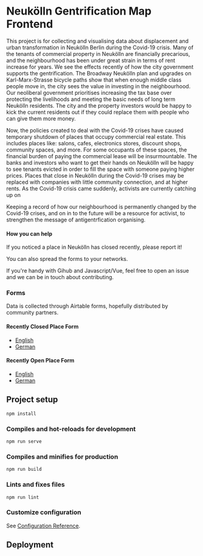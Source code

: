 # Neukölln Gentrification Map Frontend

This project is for collecting and visualising data about displacement and urban transformation in Neukölln Berlin during the Covid-19 crisis. Many of the tenants of commercial property in Neukölln are financially precarious, and the neighbourhood has been under great strain in terms of rent increase for years. We see the effects recently of how the city government supports the gentrification. The Broadway Neukölln plan and upgrades on Karl-Marx-Strasse bicycle paths show that when enough middle class people move in, the city sees the value in investing in the neighbourhood. Our neoliberal government prioritises increasing the tax base over protecting the livelihoods and meeting the basic needs of long term Neukölln residents. The city and the property investors would be happy to kick the current residents out if they could replace them with people who can give them more money.

Now, the policies created to deal with the Covid-19 crises have caused temporary shutdown of places that occupy commercial real estate. This includes places like: salons, cafes, electronics stores, discount shops, community spaces, and more. For some occupants of these spaces, the financial burden of paying the commercial lease will be insurmountable. The banks and investors who want to get their hands on Neukölln will be happy to see tenants evicted in order to fill the space with someone paying higher prices. Places that close in Neukölln during the Covid-19 crises may be replaced with companies with little community connection, and at higher rents. As the Covid-19 crisis came suddenly, activists are currently catching up on

Keeping a record of how our neighbourhood is permanently changed by the Covid-19 crises, and on in to the future will be a resource for activist, to strengthen the message of antigentrfication organising.

#### How you can help

If you noticed a place in Neukölln has closed recently, please report it!

You can also spread the forms to your networks.

If you're handy with Gihub and Javascript/Vue, feel free to open an issue and we can be in touch about contributing.

### Forms

Data is collected through Airtable forms, hopefully distributed by community partners.

#### Recently Closed Place Form

- [English](https://airtable.com/shrOgkjNoVXR5dYJt)
- [German](https://airtable.com/tbl3a2HAYejnyw7uu/viwTWaWiJFE14QPAd?blocks=show)

#### Recently Open Place Form

- [English](https://airtable.com/tblRgrRKbQv2LyspL/viwmSrBbG4IhTe4m7?blocks=show)
- [German](https://airtable.com/tblRgrRKbQv2LyspL/viwd3kqFPDmIIQHJf?blocks=show)

## Project setup

```
npm install
```

### Compiles and hot-reloads for development

```
npm run serve
```

### Compiles and minifies for production

```
npm run build
```

### Lints and fixes files

```
npm run lint
```

### Customize configuration

See [Configuration Reference](https://cli.vuejs.org/config/).

## Deployment
